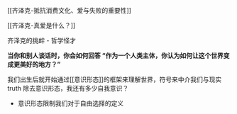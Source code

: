 [[齐泽克-抵抗消费文化、爱与失败的重要性]]

[[齐泽克-真爱是什么？]]

齐泽克的挑衅 - 哲学怪才

**当你和别人谈话时，你会如何回答 “作为一个人类主体，你认为如何让这个世界变成更美好的地方？”**

我们出生后就开始通过[[意识形态]]的框架来理解世界，符号来中介我们与现实truth
除去意识形态，我还有多少自我意识？

- 意识形态限制我们对于自由选择的定义